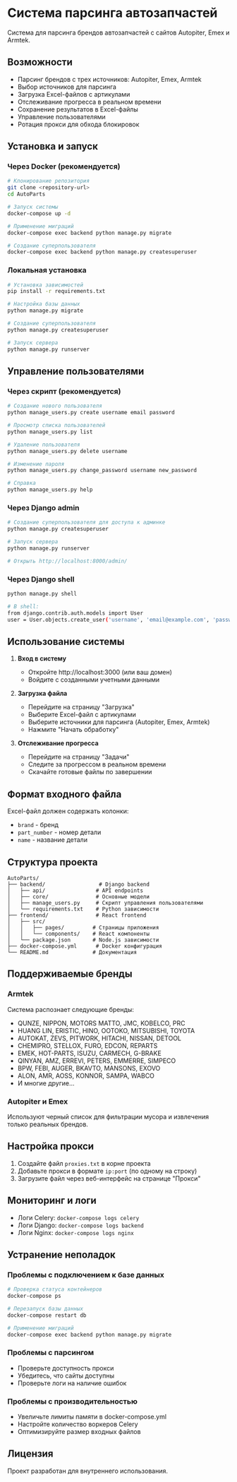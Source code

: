 # Система парсинга автозапчастей

Система для парсинга брендов автозапчастей с сайтов Autopiter, Emex и Armtek.

## Возможности

- Парсинг брендов с трех источников: Autopiter, Emex, Armtek
- Выбор источников для парсинга
- Загрузка Excel-файлов с артикулами
- Отслеживание прогресса в реальном времени
- Сохранение результатов в Excel-файлы
- Управление пользователями
- Ротация прокси для обхода блокировок

## Установка и запуск

### Через Docker (рекомендуется)

```bash
# Клонирование репозитория
git clone <repository-url>
cd AutoParts

# Запуск системы
docker-compose up -d

# Применение миграций
docker-compose exec backend python manage.py migrate

# Создание суперпользователя
docker-compose exec backend python manage.py createsuperuser
```

### Локальная установка

```bash
# Установка зависимостей
pip install -r requirements.txt

# Настройка базы данных
python manage.py migrate

# Создание суперпользователя
python manage.py createsuperuser

# Запуск сервера
python manage.py runserver
```

## Управление пользователями

### Через скрипт (рекомендуется)

```bash
# Создание нового пользователя
python manage_users.py create username email password

# Просмотр списка пользователей
python manage_users.py list

# Удаление пользователя
python manage_users.py delete username

# Изменение пароля
python manage_users.py change_password username new_password

# Справка
python manage_users.py help
```

### Через Django admin

```bash
# Создание суперпользователя для доступа к админке
python manage.py createsuperuser

# Запуск сервера
python manage.py runserver

# Открыть http://localhost:8000/admin/
```

### Через Django shell

```bash
python manage.py shell

# В shell:
from django.contrib.auth.models import User
user = User.objects.create_user('username', 'email@example.com', 'password')
```

## Использование системы

1. **Вход в систему**
   - Откройте http://localhost:3000 (или ваш домен)
   - Войдите с созданными учетными данными

2. **Загрузка файла**
   - Перейдите на страницу "Загрузка"
   - Выберите Excel-файл с артикулами
   - Выберите источники для парсинга (Autopiter, Emex, Armtek)
   - Нажмите "Начать обработку"

3. **Отслеживание прогресса**
   - Перейдите на страницу "Задачи"
   - Следите за прогрессом в реальном времени
   - Скачайте готовые файлы по завершении

## Формат входного файла

Excel-файл должен содержать колонки:
- `brand` - бренд
- `part_number` - номер детали  
- `name` - название детали

## Структура проекта

```
AutoParts/
├── backend/                 # Django backend
│   ├── api/                # API endpoints
│   ├── core/               # Основные модели
│   ├── manage_users.py     # Скрипт управления пользователями
│   └── requirements.txt    # Python зависимости
├── frontend/               # React frontend
│   ├── src/
│   │   ├── pages/         # Страницы приложения
│   │   └── components/    # React компоненты
│   └── package.json       # Node.js зависимости
├── docker-compose.yml      # Docker конфигурация
└── README.md              # Документация
```

## Поддерживаемые бренды

### Armtek
Система распознает следующие бренды:
- QUNZE, NIPPON, MOTORS MATTO, JMC, KOBELCO, PRC
- HUANG LIN, ERISTIC, HINO, OOTOKO, MITSUBISHI, TOYOTA
- AUTOKAT, ZEVS, PITWORK, HITACHI, NISSAN, DETOOL
- CHEMIPRO, STELLOX, FURO, EDCON, REPARTS
- EMEK, HOT-PARTS, ISUZU, CARMECH, G-BRAKE
- QINYAN, AMZ, ERREVI, PETERS, EMMERRE, SIMPECO
- BPW, FEBI, AUGER, BKAVTO, MANSONS, EXOVO
- ALON, AMR, AOSS, KONNOR, SAMPA, WABCO
- И многие другие...

### Autopiter и Emex
Используют черный список для фильтрации мусора и извлечения только реальных брендов.

## Настройка прокси

1. Создайте файл `proxies.txt` в корне проекта
2. Добавьте прокси в формате `ip:port` (по одному на строку)
3. Загрузите файл через веб-интерфейс на странице "Прокси"

## Мониторинг и логи

- Логи Celery: `docker-compose logs celery`
- Логи Django: `docker-compose logs backend`
- Логи Nginx: `docker-compose logs nginx`

## Устранение неполадок

### Проблемы с подключением к базе данных
```bash
# Проверка статуса контейнеров
docker-compose ps

# Перезапуск базы данных
docker-compose restart db

# Применение миграций
docker-compose exec backend python manage.py migrate
```

### Проблемы с парсингом
- Проверьте доступность прокси
- Убедитесь, что сайты доступны
- Проверьте логи на наличие ошибок

### Проблемы с производительностью
- Увеличьте лимиты памяти в docker-compose.yml
- Настройте количество воркеров Celery
- Оптимизируйте размер входных файлов

## Лицензия

Проект разработан для внутреннего использования.